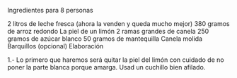 Ingredientes para 8 personas

2 litros de leche fresca (ahora la venden y queda mucho mejor)
380 gramos de arroz redondo
La piel de un limón
2 ramas grandes de canela
250 gramos de azúcar blanco
50 gramos de mantequilla
Canela molida
Barquillos (opcional)
Elaboración

1.- Lo primero que haremos será quitar la piel del limón con cuidado de no poner la parte blanca porque amarga. Usad un 
cuchillo bien afilado.

